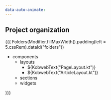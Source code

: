 ```yaml
---
data-auto-animate:
---
```


## <span data-id="title">Project organization</span>

{{{ Folders(Modifier.fillMaxWidth().padding(left = 5.cssRem).dataId("folders"))

* components
  * layouts
    * ${KobwebText("PageLayout.kt")}
    * ${KobwebText("ArticleLayout.kt")}
  * sections
  * widgets

}}}
